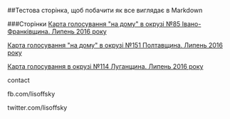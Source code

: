 ##Тестова сторінка, щоб побачити як все виглядає в Markdown

###Сторінки
[Карта голосування "на дому" в окрузі №85 Івано-Франківщина. Липень 2016 року](http://lisoffsky.github.io/eldata/iv-fr-85_domashne-golosuvannia.html)

[Карта голосування "на дому" в окрузі №151 Полтавщина. Липень 2016 року ](http://lisoffsky.github.io/eldata/pltv-151_domashne-golosuv.html)

[Карта голосування в окрузі №114 Луганщина. Липень 2016 року](http://lisoffsky.github.io/eldata/html%20with%20text%20114%20okruh.html)


contact

fb.com/lisoffsky

twitter.com/lisoffsky
